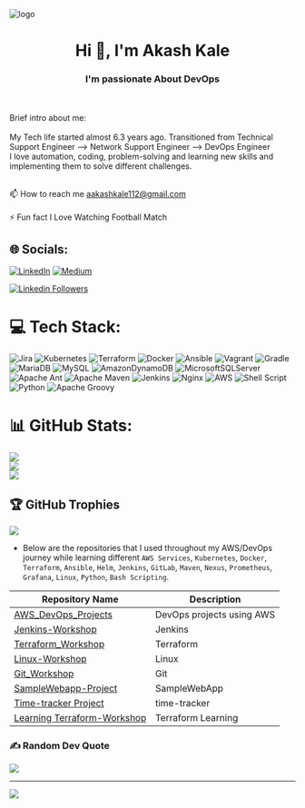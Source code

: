 ![logo](https://user-images.githubusercontent.com/87868382/214112978-8799af5f-09cb-44c0-9e50-1700c69c3265.gif)
<h1 align="center">Hi 👋, I'm Akash Kale</h1>
<h3 align="center">I'm passionate About DevOps </h3>
<br><br>Brief intro about me:<br><br>
My Tech life started almost 6.3 years ago. Transitioned from Technical Support Engineer  -->  Network Support Engineer --> DevOps Engineer
<br>I love automation, coding, problem-solving and learning new skills and implementing them to solve different challenges.<br><br> 

📫 How to reach me aakashkale112@gmail.com<br><br> 
⚡ Fun fact I Love Watching Football Match<br>



## 🌐 Socials:
[![LinkedIn](https://img.shields.io/badge/LinkedIn-%230077B5.svg?logo=linkedin&logoColor=white)](https://linkedin.com/in/https://www.linkedin.com/in/akash-kale) [![Medium](https://img.shields.io/badge/Medium-12100E?logo=medium&logoColor=white)](https://medium.com/@https://medium.com/@aakashkale112) 

[![Linkedin Followers](https://img.shields.io/badge/LinkedIn-4k-blue?style=social&logo=linkedin)](https://www.linkedin.com/in/akash-kale)

# 💻 Tech Stack:
![Jira](https://img.shields.io/badge/jira-%230A0FFF.svg?style=for-the-badge&logo=jira&logoColor=white) ![Kubernetes](https://img.shields.io/badge/kubernetes-%23326ce5.svg?style=for-the-badge&logo=kubernetes&logoColor=white) ![Terraform](https://img.shields.io/badge/terraform-%235835CC.svg?style=for-the-badge&logo=terraform&logoColor=white) ![Docker](https://img.shields.io/badge/docker-%230db7ed.svg?style=for-the-badge&logo=docker&logoColor=white) ![Ansible](https://img.shields.io/badge/ansible-%231A1918.svg?style=for-the-badge&logo=ansible&logoColor=white) ![Vagrant](https://img.shields.io/badge/vagrant-%231563FF.svg?style=for-the-badge&logo=vagrant&logoColor=white) ![Gradle](https://img.shields.io/badge/Gradle-02303A.svg?style=for-the-badge&logo=Gradle&logoColor=white) ![MariaDB](https://img.shields.io/badge/MariaDB-003545?style=for-the-badge&logo=mariadb&logoColor=white) ![MySQL](https://img.shields.io/badge/mysql-%2300f.svg?style=for-the-badge&logo=mysql&logoColor=white) ![AmazonDynamoDB](https://img.shields.io/badge/Amazon%20DynamoDB-4053D6?style=for-the-badge&logo=Amazon%20DynamoDB&logoColor=white) ![MicrosoftSQLServer](https://img.shields.io/badge/Microsoft%20SQL%20Sever-CC2927?style=for-the-badge&logo=microsoft%20sql%20server&logoColor=white) ![Apache Ant](https://img.shields.io/badge/Apache%20Ant-A81C7D?style=for-the-badge&logo=Apache%20Ant&logoColor=white) ![Apache Maven](https://img.shields.io/badge/Apache%20Maven-C71A36?style=for-the-badge&logo=Apache%20Maven&logoColor=white) ![Jenkins](https://img.shields.io/badge/jenkins-%232C5263.svg?style=for-the-badge&logo=jenkins&logoColor=white) ![Nginx](https://img.shields.io/badge/nginx-%23009639.svg?style=for-the-badge&logo=nginx&logoColor=white) ![AWS](https://img.shields.io/badge/AWS-%23FF9900.svg?style=for-the-badge&logo=amazon-aws&logoColor=white) ![Shell Script](https://img.shields.io/badge/shell_script-%23121011.svg?style=for-the-badge&logo=gnu-bash&logoColor=white) ![Python](https://img.shields.io/badge/python-3670A0?style=for-the-badge&logo=python&logoColor=ffdd54) ![Apache Groovy](https://img.shields.io/badge/Apache%20Groovy-4298B8.svg?style=for-the-badge&logo=Apache+Groovy&logoColor=white)


# 📊 GitHub Stats:
![](https://github-readme-stats.vercel.app/api?username=aakashkale112&theme=tokyonight&hide_border=true&include_all_commits=true&count_private=true)<br/>
![](https://github-readme-streak-stats.herokuapp.com/?user=aakashkale112&theme=tokyonight&hide_border=true)<br/>
![](https://github-readme-stats.vercel.app/api/top-langs/?username=aakashkale112&theme=tokyonight&hide_border=true&include_all_commits=true&count_private=true&layout=compact)

## 🏆 GitHub Trophies
![](https://github-profile-trophy.vercel.app/?username=aakashkale112&theme=radical&no-frame=false&no-bg=true&margin-w=4)





- Below are the repositories that I used throughout my AWS/DevOps journey while learning different `AWS Services`, `Kubernetes`, `Docker`, `Terraform`, `Ansible`, `Helm`, `Jenkins`, `GitLab`, `Maven`, `Nexus`, `Prometheus`, `Grafana`, `Linux`, `Python`, `Bash Scripting`.

 | Repository Name | Description  |
  | ------ | ------ |
  | [AWS_DevOps_Projects](https://github.com/aakashakale/AWS_DevOps_Projetcs) | DevOps projects using AWS |
  | [Jenkins-Workshop](https://github.com/aakashakale/JenkinsPipelineDemo) | Jenkins |
  | [Terraform_Workshop](https://github.com/aakashakale/Terraform_withcontainers) | Terraform |
  | [Linux-Workshop](https://github.com/aakashakale/RHCSA) | Linux |
  | [Git_Workshop](https://github.com/aakashakale/GIT-Hands-On) | Git |
  | [SampleWebapp-Project](https://github.com/aakashakale/SampleWebApp) | SampleWebApp |
  | [Time-tracker Project](https://github.com/aakashakale/time-tracker) | time-tracker |
  | [Learning Terraform-Workshop](https://github.com/aakashakale/learning-terraform) | Terraform Learning |
  
  
  ### ✍️ Random Dev Quote
![](https://quotes-github-readme.vercel.app/api?type=horizontal&theme=gruvbox)

---
[![](https://visitcount.itsvg.in/api?id=aakashkale112&icon=5&color=1)](https://visitcount.itsvg.in)
